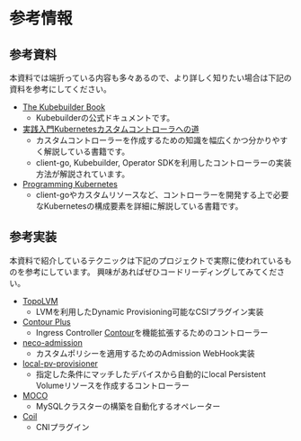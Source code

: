 # 参考情報

## 参考資料

本資料では端折っている内容も多々あるので、より詳しく知りたい場合は下記の資料を参考にしてください。

- [The Kubebuilder Book](https://book.kubebuilder.io/)
  - Kubebuilderの公式ドキュメントです。
- [実践入門Kubernetesカスタムコントローラへの道](https://nextpublishing.jp/book/11389.html)
  - カスタムコントローラーを作成するための知識を幅広くかつ分かりやすく解説している書籍です。
  - client-go, Kubebuilder, Operator SDKを利用したコントローラーの実装方法が解説されています。
- [Programming Kubernetes](https://learning.oreilly.com/library/view/programming-kubernetes/9781492047094/)
  - client-goやカスタムリソースなど、コントローラーを開発する上で必要なKubernetesの構成要素を詳細に解説している書籍です。

## 参考実装

本資料で紹介しているテクニックは下記のプロジェクトで実際に使われているものを参考にしています。
興味があればぜひコードリーディングしてみてください。

- [TopoLVM](https://github.com/topolvm/topolvm)
  - LVMを利用したDynamic Provisioning可能なCSIプラグイン実装
- [Contour Plus](https://github.com/cybozu-go/contour-plus)
  - Ingress Controller [Contour](https://github.com/projectcontour/contour)を機能拡張するためのコントローラー
- [neco-admission](https://github.com/cybozu/neco-containers/tree/master/admission)
  - カスタムポリシーを適用するためのAdmission WebHook実装
- [local-pv-provisioner](https://github.com/cybozu/neco-containers/tree/master/local-pv-provisioner)
  - 指定した条件にマッチしたデバイスから自動的にlocal Persistent Volumeリソースを作成するコントローラー
- [MOCO](https://github.com/cybozu-go/moco)
  - MySQLクラスターの構築を自動化するオペレーター
- [Coil](https://github.com/cybozu-go/coil)
  - CNIプラグイン
